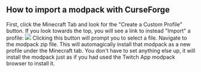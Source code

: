 ## How to import a modpack with CurseForge
First, click the Minecraft Tab and look for the "Create a Custom Profile" button. If you look towards the top, you will see a link to instead "Import" a profile:
<img src="https://s3.amazonaws.com/cdn.freshdesk.com/data/helpdesk/attachments/production/9120369737/original/jRWievxHNCEvr-SmnF0BZgULhs9wTiSntQ.png?1610979012">
Clicking this button will prompt you to select a file. Navigate to the modpack zip file. This will automagically install that modpack as a new profile under the Minecraft tab. You don't have to set anything else up, it will install the modpack just as if you had used the Twitch App modpack browser to install it.
